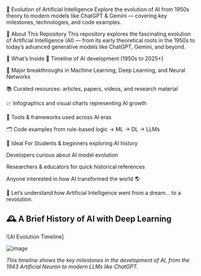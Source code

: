  🧠 Evolution of Artificial Intelligence
Explore the evolution of AI from 1950s theory to modern models like ChatGPT & Gemini — covering key milestones, technologies, and code examples.

📌 About This Repository
This repository explores the fascinating evolution of Artificial Intelligence (AI) — from its early theoretical roots in the 1950s to today’s advanced generative models like ChatGPT, Gemini, and beyond.

📂 What’s Inside
🧠 Timeline of AI development (1950s to 2025+)

🤖 Major breakthroughs in Machine Learning, Deep Learning, and Neural Networks

📚 Curated resources: articles, papers, videos, and research material

📈 Infographics and visual charts representing AI growth

🔬 Tools & frameworks used across AI eras

🗂️ Code examples from rule-based logic → ML → DL → LLMs

🎯 Ideal For
Students & beginners exploring AI history

Developers curious about AI model evolution

Researchers & educators for quick historical references

Anyone interested in how AI transformed the world 🌎

🚀 Let’s understand how Artificial Intelligence went from a dream... to a revolution.
## 🕰️ A Brief History of AI with Deep Learning

![AI Evolution Timeline]

![image](https://github.com/user-attachments/assets/0e6926b0-a6bf-4879-9fc0-c6e65cc2010b)

*This timeline shows the key milestones in the development of AI, from the 1943 Artificial Neuron to modern LLMs like ChatGPT.*


